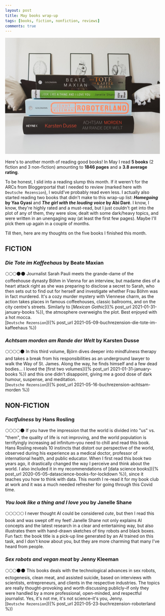 ```yaml
---
layout: post
title: May books wrap-up
tags: [books, fiction, nonfiction, reviews]
comments: true
---
```


![cover](../assets/img/books_may21.jpg)

Here's to another month of reading good books! In May I read **5 books** (2 fiction and 3 non-fiction) amounting to **1846 pages** and a **3.8 average rating**.

To be honest, I slid into a reading slump this month. If it weren't for the ARCs from Bloggerportal that I needed to review (marked here with `Deutsche Rezension`), I would've probably read even less. I actually also started reading two books that didn't make to this wrap-up list: ***Homegoing* by Yaa Gyasi** and ***The girl with the louding voice* by Abi Daré**. I know, I know, they're highly rated and a must-read, but I just couldn't get into the plot of any of them, they were slow, dealt with some dark/heavy topics, and were written in an unengaging way (at least the first few pages). Maybe I'll pick them up again in a couple of months.

Till then, here are my thoughts on the five books I finished this month.

## FICTION

### *Die Tote im Kaffeehaus* by Beate Maxian
🌕🌕🌕🌑🌑 Journalist Sarah Pauli meets the grande-dame of the coffeehouse dynasty Böhm in Vienna for an interview, but madame dies of a heart attack right as she was preparing to disclose a secret to Sarah, who then sets out to find out for herself and investigate whether Frau Böhm was in fact murdered. It's a cozy murder mystery with Viennese charm, as the action takes places in famous coffeehouses, classic ballrooms, and on the city centre's streets. Similarly to [*Mexican Gothic*]({% post_url 2021-01-31-january-books %}), the atmosphere overweighs the plot. Best enjoyed with a hot mocca.\
[`Deutsche Rezension`]({% post_url 2021-05-09-buchrezension-die-tote-im-kaffeehaus %})

### *Achtsam morden am Rande der Welt* by Karsten Dusse
🌕🌕🌕🌕🌑 In this third volume, Björn dives deeper into mindfulness therapy and takes a break from his responsibilities as an underground lawyer to walk the Way of St. James. Along the way, he finds himself and a few dead bodies... I loved the [first two volumes]({% post_url 2021-01-31-january-books %}) and this one didn't disappoint, giving me a good dose of dark humour, suspense, and meditation.\
[`Deutsche Rezension`]({% post_url 2021-05-16-buchrezension-achtsam-morden %})

## NON-FICTION
### *Factfulness* by Hans Rosling
🌕🌕🌕🌕🌑 If you have the impression that the world is divided into "us" vs. "them", the quality of life is not improving, and the world population is terrifyingly increasing ad infinitum–you need to chill and read this book. Hans Rosling reveals 10 instincts that distort our perspective of the world, observed during his experience as a medical doctor, professor of international health, and public educator. When I first read this book two years ago, it drastically changed the way I perceive and think about the world. I also included it in my recommendations of [data science books]({% post_url 2020-05-05-datascience-books-for-lockdown %}), since it teaches you how to think with data. This month I re-read it for my book club at work and it was a much needed refresher for going through this Covid time. 

### *You look like a thing and I love you* by Janelle Shane
🌕🌕🌕🌕🌕 I never thought AI could be considered *cute*, but then I read this book and was swept off my feet! Janelle Shane not only explains AI concepts and the latest research in a clear and entertaining way, but also illustrates them with hand-drawn sketches of tiny robots and black boxes. Fun fact: the book title is a pick-up line generated by an AI trained on this task, and I don't know about you, but they are more charming that many I've heard from people.

### *Sex robots and vegan meat* by Jenny Kleeman
🌕🌕🌕🌑🌑 This books deals with the technological advances in sex robots, ectogenesis, clean meat, and assisted suicide, based on interviews with scientists, entrepreneurs, and clients in the respective industries. The topics are really thought-provoking and worth discussing publicly–if only they were handled by a more professional, open-minded, and respectful journalist. Yes, it's not me, it's not science–it's you, Jenny.\
[`Deutsche Rezension`]({% post_url 2021-05-23-buchrezension-roboterland %}) 